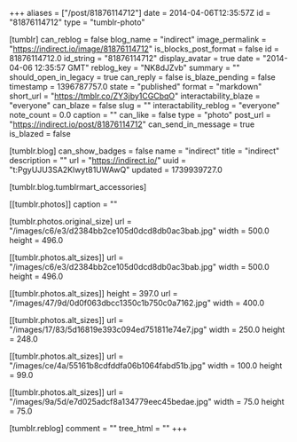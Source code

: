 +++
aliases = ["/post/81876114712"]
date = 2014-04-06T12:35:57Z
id = "81876114712"
type = "tumblr-photo"

[tumblr]
can_reblog = false
blog_name = "indirect"
image_permalink = "https://indirect.io/image/81876114712"
is_blocks_post_format = false
id = 81876114712.0
id_string = "81876114712"
display_avatar = true
date = "2014-04-06 12:35:57 GMT"
reblog_key = "NK8dJZvb"
summary = ""
should_open_in_legacy = true
can_reply = false
is_blaze_pending = false
timestamp = 1396787757.0
state = "published"
format = "markdown"
short_url = "https://tmblr.co/ZY3jby1CGCbqO"
interactability_blaze = "everyone"
can_blaze = false
slug = ""
interactability_reblog = "everyone"
note_count = 0.0
caption = ""
can_like = false
type = "photo"
post_url = "https://indirect.io/post/81876114712"
can_send_in_message = true
is_blazed = false

[tumblr.blog]
can_show_badges = false
name = "indirect"
title = "indirect"
description = ""
url = "https://indirect.io/"
uuid = "t:PgyUJU3SA2Klwyt81UWAwQ"
updated = 1739939727.0

[tumblr.blog.tumblrmart_accessories]

[[tumblr.photos]]
caption = ""

[tumblr.photos.original_size]
url = "/images/c6/e3/d2384bb2ce105d0dcd8db0ac3bab.jpg"
width = 500.0
height = 496.0

[[tumblr.photos.alt_sizes]]
url = "/images/c6/e3/d2384bb2ce105d0dcd8db0ac3bab.jpg"
width = 500.0
height = 496.0

[[tumblr.photos.alt_sizes]]
height = 397.0
url = "/images/47/9d/0d0f063dbcc1350c1b750c0a7162.jpg"
width = 400.0

[[tumblr.photos.alt_sizes]]
url = "/images/17/83/5d16819e393c094ed751811e74e7.jpg"
width = 250.0
height = 248.0

[[tumblr.photos.alt_sizes]]
url = "/images/ce/4a/55161b8cdfddfa06b1064fabd51b.jpg"
width = 100.0
height = 99.0

[[tumblr.photos.alt_sizes]]
url = "/images/9a/5d/e7d025adcf8a134779eec45bedae.jpg"
width = 75.0
height = 75.0

[tumblr.reblog]
comment = ""
tree_html = ""
+++
